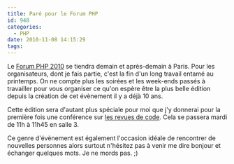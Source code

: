 ```yaml
---
title: Paré pour le Forum PHP
id: 948
categories:
  - PHP
date: 2010-11-08 14:15:29
tags:
---
```


Le [Forum PHP 2010](http://afup.org/pages/forumphp2010/) se tiendra demain et après-demain à Paris. Pour les organisateurs, dont je fais partie, c'est la fin d'un long travail entamé au printemps. On ne compte plus les soirées et les week-ends passés à travailler pour vous organiser ce qu'on espère être la plus belle édition depuis la création de cet évènement il y a déjà 10 ans.

Cette édition sera d'autant plus spéciale pour moi que j'y donnerai pour la première fois une conférence sur [les revues de code](http://afup.org/pages/forumphp2010/sessions.php#441). Cela se passera mardi de 11h à 11h45 en salle 3.

Ce genre d'évènement est également l'occasion idéale de rencontrer de nouvelles personnes alors surtout n'hésitez pas à venir me dire bonjour et échanger quelques mots. Je ne mords pas. ;)